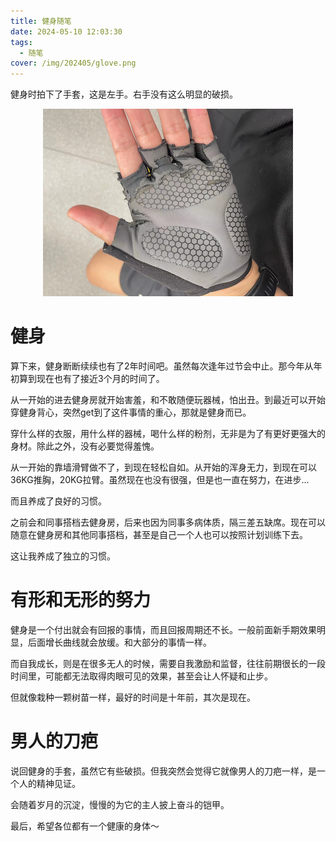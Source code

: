 ```yaml
---
title: 健身随笔
date: 2024-05-10 12:03:30
tags: 
  - 随笔
cover: /img/202405/glove.png
---
```


健身时拍下了手套，这是左手。右手没有这么明显的破损。

<div align=center><img src="/img/202405/glove.png" width="400" alt="手套破损照"></div>

# 健身

算下来，健身断断续续也有了2年时间吧。虽然每次逢年过节会中止。那今年从年初算到现在也有了接近3个月的时间了。

从一开始的进去健身房就开始害羞，和不敢随便玩器械，怕出丑。到最近可以开始穿健身背心，突然get到了这件事情的重心，那就是健身而已。

穿什么样的衣服，用什么样的器械，喝什么样的粉剂，无非是为了有更好更强大的身材。除此之外，没有必要觉得羞愧。

从一开始的靠墙滑臂做不了，到现在轻松自如。从开始的浑身无力，到现在可以36KG推胸，20KG拉臂。虽然现在也没有很强，但是也一直在努力，在进步...

而且养成了良好的习惯。

之前会和同事搭档去健身房，后来也因为同事多病体质，隔三差五缺席。现在可以随意在健身房和其他同事搭档，甚至是自己一个人也可以按照计划训练下去。

这让我养成了独立的习惯。


# 有形和无形的努力

健身是一个付出就会有回报的事情，而且回报周期还不长。一般前面新手期效果明显，后面增长曲线就会放缓。和大部分的事情一样。

而自我成长，则是在很多无人的时候，需要自我激励和监督，往往前期很长的一段时间里，可能都无法取得肉眼可见的效果，甚至会让人怀疑和止步。

但就像栽种一颗树苗一样，最好的时间是十年前，其次是现在。


# 男人的刀疤

说回健身的手套，虽然它有些破损。但我突然会觉得它就像男人的刀疤一样，是一个人的精神见证。

会随着岁月的沉淀，慢慢的为它的主人披上奋斗的铠甲。

最后，希望各位都有一个健康的身体～



